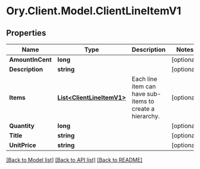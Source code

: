 # Ory.Client.Model.ClientLineItemV1

## Properties

Name | Type | Description | Notes
------------ | ------------- | ------------- | -------------
**AmountInCent** | **long** |  | [optional] 
**Description** | **string** |  | [optional] 
**Items** | [**List&lt;ClientLineItemV1&gt;**](ClientLineItemV1.md) | Each line item can have sub-items to create a hierarchy. | [optional] 
**Quantity** | **long** |  | [optional] 
**Title** | **string** |  | [optional] 
**UnitPrice** | **string** |  | [optional] 

[[Back to Model list]](../README.md#documentation-for-models) [[Back to API list]](../README.md#documentation-for-api-endpoints) [[Back to README]](../README.md)

